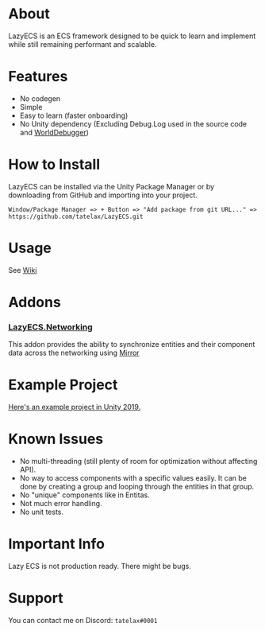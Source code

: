 ﻿# About

LazyECS is an ECS framework designed to be quick to learn and implement while still remaining performant and scalable.

# Features

* No codegen
* Simple
* Easy to learn (faster onboarding)
* No Unity dependency (Excluding Debug.Log used in the source code and [WorldDebugger](https://github.com/tatelax/LazyECS/wiki/World-Debugger))

# How to Install
LazyECS can be installed via the Unity Package Manager or by downloading from GitHub and importing into your project.
```
Window/Package Manager => + Button => "Add package from git URL..." => https://github.com/tatelax/LazyECS.git
```

# Usage

See [Wiki](https://github.com/tatelax/LazyECS/wiki/)

# Addons

### [LazyECS.Networking](https://github.com/tatelax/LazyECS.Networking)
This addon provides the ability to synchronize entities and their component data across the networking using [Mirror](https://github.com/vis2k/Mirror)

# Example Project

[Here's an example project in Unity 2019.](https://github.com/tatelax/LazyECSExample)

# Known Issues

* No multi-threading (still plenty of room for optimization without affecting API).
* No way to access components with a specific values easily. It can be done by creating a group and looping through the entities in that group.
* No "unique" components like in Entitas.
* Not much error handling.
* No unit tests.


# Important Info

Lazy ECS is not production ready. There might be bugs.

# Support

You can contact me on Discord: ```tatelax#0001```
